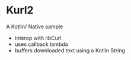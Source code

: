 # Kurl2

A Kotlin/ Native sample

* interop with libCurl
* uses callback lambda
* buffers downloaded text using a Kotlin String
